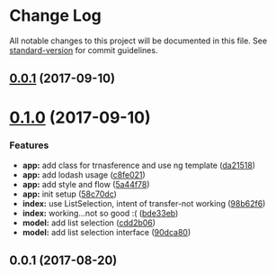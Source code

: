 # Change Log

All notable changes to this project will be documented in this file. See [standard-version](https://github.com/conventional-changelog/standard-version) for commit guidelines.

<a name="0.0.1"></a>
## [0.0.1](https://github.com/ouracademy/ngx-dual-listbox/compare/v0.1.0...v0.0.1) (2017-09-10)



<a name="0.1.0"></a>
# [0.1.0](https://github.com/ouracademy/ngx-dual-listbox/compare/v0.0.1...v0.1.0) (2017-09-10)


### Features

* **app:** add class for trnasference and use ng template ([da21518](https://github.com/ouracademy/ngx-dual-listbox/commit/da21518))
* **app:** add lodash usage ([c8fe021](https://github.com/ouracademy/ngx-dual-listbox/commit/c8fe021))
* **app:** add style and  flow ([5a44f78](https://github.com/ouracademy/ngx-dual-listbox/commit/5a44f78))
* **app:** init setup ([58c70dc](https://github.com/ouracademy/ngx-dual-listbox/commit/58c70dc))
* **index:** use ListSelection, intent of transfer-not working ([98b62f6](https://github.com/ouracademy/ngx-dual-listbox/commit/98b62f6))
* **index:** working...not so good :( ([bde33eb](https://github.com/ouracademy/ngx-dual-listbox/commit/bde33eb))
* **model:** add list selection ([cdd2b06](https://github.com/ouracademy/ngx-dual-listbox/commit/cdd2b06))
* **model:** add list selection interface ([90dca80](https://github.com/ouracademy/ngx-dual-listbox/commit/90dca80))



<a name="0.0.1"></a>
## 0.0.1 (2017-08-20)
